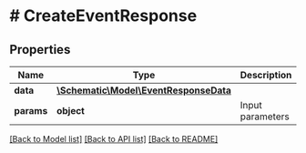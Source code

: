 # # CreateEventResponse

## Properties

Name | Type | Description | Notes
------------ | ------------- | ------------- | -------------
**data** | [**\Schematic\Model\EventResponseData**](EventResponseData.md) |  |
**params** | **object** | Input parameters |

[[Back to Model list]](../../README.md#models) [[Back to API list]](../../README.md#endpoints) [[Back to README]](../../README.md)
